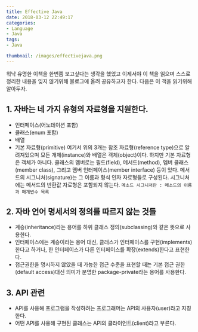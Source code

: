 ```yaml
---
title: Effective Java
date: 2018-03-12 22:49:17
categories:
- Language
- Java
tags:
- Java

thumbnail: /images/effectivejava.png
---
```

워낙 유명한 이책을 한번쯤 보고싶다는 생각을 했었고 이제서야 이 책을 읽으며 스스로 정리한 내용을 잊지 않기위해 블로그에 올려 공유하고자 한다.
다음은 이 책을 읽기위해 알아두자.


## 1. 자바는 네 가지 유형의 자료형을 지원한다.
- 인터페이스(어노테이션 포함)
- 클래스(enum 포함)
- 배열
- 기본 자료형(primitive)
여기서 위의 3개는 참조 자료형(reference type)으로 알려져있으며 모든 개체(instance)와 배열은 객체(object)이다. 하지만 기본 자료형은 객체가 아니다. 클래스의 멤버로는 필드(field), 메서드(method), 멤버 클래스(member class), 그리고 멤버 인터페이스(member interface) 등이 있다. 메서드의 시그니처(signature)는 그 이름과 형식 인자 자료형들로 구성된다. 시그니처에는 메서드의 반환값 자료형은 포함되지 않는다.
`메소드 시그니처란 : 메소드의 이름과 매개변수 목록`

## 2. 자바 언어 명세서의 정의를 따르지 않는 것들
- 계승(inheritance)라는 용어를 하위 클래스 정의(subclassing)와 같은 뜻으로 사용한다.
- 인터페이스에는 계승이라는 용어 대신, 클래스가 인터페이스를 구현(implements)한다고 하거나, 한 인터페이스가 다른 인터페이스를 확장(extends)한다고 표현한다.
- 접근권한을 명시하지 않았을 때 가능한 접근 수준을 표현할 때는 기본 접근 권한 (default access)대신 의미가 분명한 package-private라는 용어를 사용한다.

## 3. API 관련
- API를 사용해 프로그램을 작성하려는 프로그래머는 API의 사용자(user)라고 지칭한다.
- 어떤 API를 사용해 구현된 클래스는 API의 클라이언트(client)라고 부른다.
